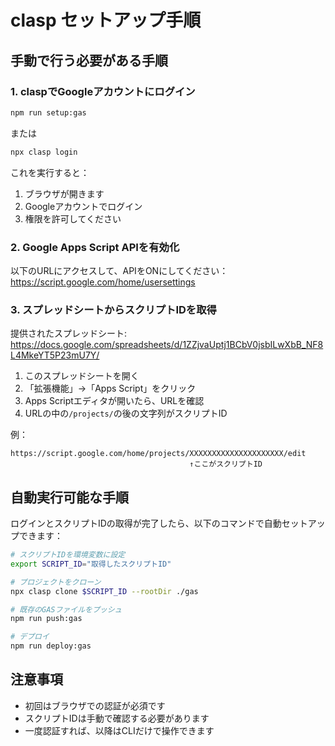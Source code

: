# clasp セットアップ手順

## 手動で行う必要がある手順

### 1. claspでGoogleアカウントにログイン
```bash
npm run setup:gas
```
または
```bash
npx clasp login
```

これを実行すると：
1. ブラウザが開きます
2. Googleアカウントでログイン
3. 権限を許可してください

### 2. Google Apps Script APIを有効化
以下のURLにアクセスして、APIをONにしてください：
https://script.google.com/home/usersettings

### 3. スプレッドシートからスクリプトIDを取得

提供されたスプレッドシート:
https://docs.google.com/spreadsheets/d/1ZZjvaUptj1BCbV0jsbILwXbB_NF8L4MkeYT5P23mU7Y/

1. このスプレッドシートを開く
2. 「拡張機能」→「Apps Script」をクリック
3. Apps Scriptエディタが開いたら、URLを確認
4. URLの中の`/projects/`の後の文字列がスクリプトID

例：
```
https://script.google.com/home/projects/XXXXXXXXXXXXXXXXXXXXX/edit
                                        ↑ここがスクリプトID
```

## 自動実行可能な手順

ログインとスクリプトIDの取得が完了したら、以下のコマンドで自動セットアップできます：

```bash
# スクリプトIDを環境変数に設定
export SCRIPT_ID="取得したスクリプトID"

# プロジェクトをクローン
npx clasp clone $SCRIPT_ID --rootDir ./gas

# 既存のGASファイルをプッシュ
npm run push:gas

# デプロイ
npm run deploy:gas
```

## 注意事項

- 初回はブラウザでの認証が必須です
- スクリプトIDは手動で確認する必要があります
- 一度認証すれば、以降はCLIだけで操作できます